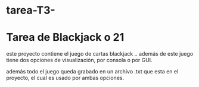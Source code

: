 # tarea-T3-
# Tarea de Blackjack o 21

este proyecto contiene el juego de cartas blackjack .. además de este juego tiene dos opciones de visualización, por consola o por GUI.

además todo el juego queda grabado en un archivo .txt que esta en el proyecto, el cual es usado por ambas opciones.
